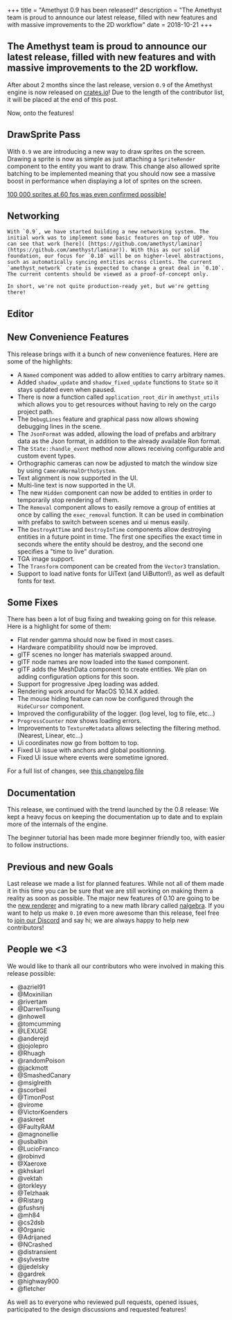 +++
title = "Amethyst 0.9 has been released!"
description = "The Amethyst team is proud to announce our latest release, filled with new features and with massive improvements to the 2D workflow"
date = 2018-10-21
+++

## The Amethyst team is proud to announce our latest release, filled with new features and with massive improvements to the 2D workflow.

After about 2 months since the last release, version `0.9` of the Amethyst engine is now released on [crates.io](https://crates.io/crates/amethyst)! Due to the length of the contributor list, it will be placed at the end of this post.

Now, onto the features!


## DrawSprite Pass

With `0.9` we are introducing a new way to draw sprites on the screen. Drawing a sprite is now as simple as just attaching a `SpriteRender` component to the entity you want to draw. This change also allowed sprite batching to be implemented meaning that you should now see a massive boost in performance when displaying a lot of sprites on the screen.

[100 000 sprites at 60 fps was even confirmed possible!]([https://github.com/cart/amethyst-bunnymark](https://github.com/cart/amethyst-bunnymark))


##  Networking

	With `0.9`, we have started building a new networking system. The initial work was to implement some basic features on top of UDP. You can see that work [here]( [https://github.com/amethyst/laminar](https://github.com/amethyst/laminar)). With this as our solid foundation, our focus for `0.10` will be on higher-level abstractions, such as automatically syncing entities across clients. The current `amethyst_network` crate is expected to change a great deal in `0.10`. The current contents should be viewed as a proof-of-concept only.

	In short, we're not quite production-ready yet, but we're getting there!


## Editor


## New Convenience Features

This release brings with it a bunch of new convenience features. Here are some of the highlights:



*   A `Named` component was added to allow entities to carry arbitrary names.
*   Added `shadow_update` and `shadow_fixed_update` functions to `State` so it stays updated even when paused.
*   There is now a function called `application_root_dir` in `amethyst_utils` which allows you to get resources without having to rely on the cargo project path.
*   The `DebugLines` feature and graphical pass now allows showing debugging lines in the scene.
*   The `JsonFormat` was added, allowing the load of prefabs and arbitrary data as the Json format, in addition to the already available Ron format.
*   The `State::handle_event` method now allows receiving configurable and custom event types.
*   Orthographic cameras can now be adjusted to match the window size by using `CameraNormalOrthoSystem`.
*   Text alignment is now supported in the UI.
*   Multi-line text is now supported in the UI.
*   The new `Hidden` component can now be added to entities in order to temporarily stop rendering of them.
*   The `Removal` component allows to easily remove a group of entities at once by calling the `exec_removal` function. It can be used in combination with prefabs to switch between scenes and ui menus easily.
*   The `DestroyAtTime` and `DestroyInTime` components allow destroying entities in a future point in time. The first one specifies the exact time in seconds where the entity should be destroy, and the second one specifies a "time to live" duration.
*   TGA image support.
*   The `Transform` component can be created from the `Vector3` translation.
*   Support to load native fonts for UiText (and UiButton!), as well as default fonts for text.


## Some Fixes

There has been a lot of bug fixing and tweaking going on for this release. Here is a highlight for some of them:



*   Flat render gamma should now be fixed in most cases.
*   Hardware compatibility should now be improved.
*   glTF scenes no longer has materials swapped around.
*   glTF node names are now loaded into the `Named` component.
*   glTF adds the MeshData component to create entities. We plan on adding configuration options for this soon.
*   Support for progressive Jpeg loading was added.
*   Rendering work around for MacOS 10.14.X added.
*   The mouse hiding feature can now be configured through the `HideCursor` component.
*   Improved the configurability of the logger. (log level, log to file, etc…)
*   `ProgressCounter` now shows loading errors.
*   Improvements to `TextureMetadata` allows selecting the filtering method. (Nearest, Linear, etc…)
*   Ui coordinates now go from bottom to top.
*   Fixed Ui issue with anchors and global positionning.
*   Fixed Ui issue where events were sometime ignored.

For a full list of changes, see [this changelog file]([https://github.com/amethyst/amethyst/blob/master/docs/CHANGELOG.md](https://github.com/amethyst/amethyst/blob/master/docs/CHANGELOG.md))


## Documentation

This release, we continued with the trend launched by the 0.8 release: We kept a heavy focus on keeping the documentation up to date and to explain more of the internals of the engine.

The beginner tutorial has been made more beginner friendly too, with easier to follow instructions.


## Previous and new Goals

Last release we made a list for planned features. While not all of them made it in this time you can be sure that we are still working on making them a reality as soon as possible. The major new features of 0.10 are going to be the [new renderer](https://github.com/rustgd/rendy) and migrating to a new math library called [nalgebra](https://nalgebra.org/). If you want to help us make `0.10` even more awesome than this release, feel free to [join our Discord](https://discord.gg/GnP5Whs) and say hi; we are always happy to help new contributors!


## People we <3

We would like to thank all our contributors who were involved in making this release possible:



*   @azriel91
*   @Moxinilian
*   @rivertam
*   @DarrenTsung
*   @nhowell
*   @tomcumming
*   @LEXUGE
*   @anderejd
*   @jojolepro
*   @Rhuagh
*   @randomPoison
*   @jackmott
*   @SmashedCanary
*   @msiglreith
*   @scorbeil
*   @TimonPost
*   @virome
*   @VictorKoenders
*   @askreet
*   @FaultyRAM
*   @magnonellie
*   @usbalbin
*   @LucioFranco
*   @robinvd
*   @Xaeroxe
*   @khskarl
*   @vektah
*   @torkleyy
*   @Telzhaak
*   @Ristarg
*   @fushsnj
*   @mh84
*   @cs2dsb
*   @0rganic
*   @Adrijaned
*   @NCrashed
*   @distransient
*   @sylvestre
*   @jjedelsky
*   @gardrek
*   @highway900
*   @fletcher

As well as to everyone who reviewed pull requests, opened issues, participated to the design discussions and requested features!
